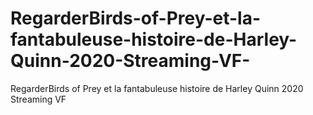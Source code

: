 # RegarderBirds-of-Prey-et-la-fantabuleuse-histoire-de-Harley-Quinn-2020-Streaming-VF-
RegarderBirds of Prey et la fantabuleuse histoire de Harley Quinn 2020 Streaming VF 
